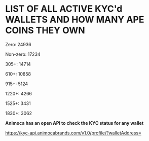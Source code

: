 # LIST OF ALL ACTIVE KYC'd WALLETS AND HOW MANY APE COINS THEY OWN

Zero: 24936

Non-zero: 17234

305+: 14714

610+: 10858

915+: 5124

1220+: 4266

1525+: 3431

1830+: 3062

**Animoca has an open API to check the KYC status for any wallet**

https://kyc-api.animocabrands.com/v1.0/profile/?walletAddress=